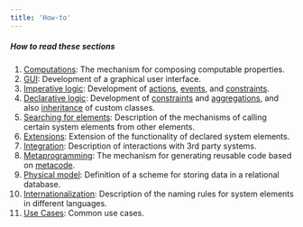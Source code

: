 ```yaml
---
title: 'How-to'
---
```


##### How to read these sections

1.  [Computations](How-to_Computations.md): The mechanism for composing computable properties.
2.  [GUI](How-to_GUI.md): Development of a graphical user interface.
3.  [Imperative logic](How-to_Imperative_logic.md): Development of [actions](Actions.md), [events](Events.md), and [constraints](Constraints.md).
4.  [Declarative logic](How-to_Declarative_logic.md): Development of [constraints](Constraints.md) and [aggregations](Aggregations.md), and also [inheritance](User_classes.md#Userclasses-inheritance) of custom classes.
5.  [Searching for elements](How-to_Searching_for_elements.md): Description of the mechanisms of calling certain system elements from other elements.
6.  [Extensions](Extensions.md): Extension of the functionality of declared system elements.
7.  [Integration](How-to_Integration.md): Description of interactions with 3rd party systems.
8.  [Metaprogramming](How-to_Metaprogramming.md): The mechanism for generating reusable code based on [metacode](Metaprogramming.md).
9.  [Physical model](How-to_Physical_model.md): Definition of a scheme for storing data in a relational database.
10. [Internationalization](How-to_Internationalization.md): Description of the naming rules for system elements in different languages.
11. [Use Cases](How-to_Use_Cases.md): Common use cases.

  
